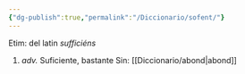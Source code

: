 ```yaml
---
{"dg-publish":true,"permalink":"/Diccionario/sofent/"}
---
```


Etim: del latin *sufficiéns*
1. *adv.* Suficiente, bastante
    Sin: [[Diccionario/abond\|abond]]